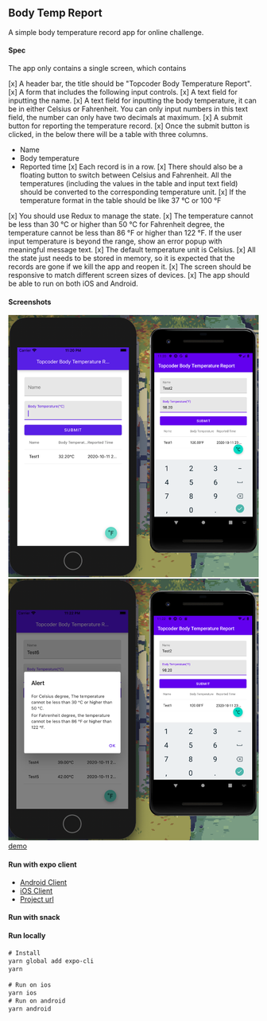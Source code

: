 ## Body Temp Report

A simple body temperature record app for online challenge.

#### Spec

The app only contains a single screen, which contains

[x] A header bar, the title should be "Topcoder Body Temperature Report".
[x] A form that includes the following input controls.
[x] A text field for inputting the name.
[x] A text field for inputting the body temperature,
it can be in either Celsius or Fahrenheit.
You can only input numbers in this text field,
the number can only have two decimals at maximum.
[x] A submit button for reporting the temperature record.
[x] Once the submit button is clicked, in the below there will be a table with three columns.

- Name
- Body temperature
- Reported time
  [x] Each record is in a row.
  [x] There should also be a floating button to switch between Celsius and Fahrenheit.
  All the temperatures (including the values in the table and input text field)
  should be converted to the corresponding temperature unit.
  [x] If the temperature format in the table should be like 37 °C or 100 °F

[x] You should use Redux to manage the state.
[x] The temperature cannot be less than 30 °C or higher than 50 °C
for Fahrenheit degree, the temperature cannot be less than 86 °F or higher than 122 °F.
If the user input temperature is beyond the range,
show an error popup with meaningful message text.
[x] The default temperature unit is Celsius.
[x] All the state just needs to be stored in memory,
so it is expected that the records are gone if we kill the app and reopen it.
[x] The screen should be responsive to match different screen sizes of devices.
[x] The app should be able to run on both iOS and Android.

#### Screenshots

![shoot1](./screenshots/1.png)
![shoot2](./screenshots/2.png)
[demo](./screenshots/demo.mp4)

#### Run with expo client

- [Android Client](https://play.google.com/store/apps/details?id=host.exp.exponent&referrer=www)
- [iOS Client](https://itunes.apple.com/app/apple-store/id982107779)
- [Project url](https:expo.io/@ike.chang/projects/body-temp-report)

#### Run with snack

#### Run locally

```
# Install
yarn global add expo-cli
yarn

# Run on ios
yarn ios
# Run on android
yarn android
```
